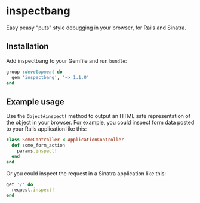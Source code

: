 inspectbang
===========


Easy peasy "puts" style debugging in your browser, for Rails and Sinatra.


Installation
------------

Add inspectbang to your Gemfile and run `bundle`:

```ruby
group :development do
  gem 'inspectbang', '~> 1.1.0'
end
```


Example usage
-------------

Use the `Object#inspect!` method to output an HTML safe representation of
the object in your browser. For example, you could inspect form data posted
to your Rails application like this:

```ruby
class SomeController < ApplicationController
  def some_form_action
    params.inspect!
  end
end
```

Or you could inspect the request in a Sinatra application like this:

```ruby
get '/' do
  request.inspect!
end
```
